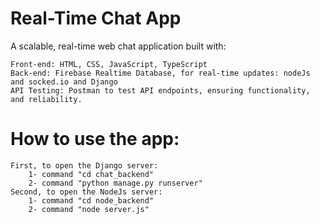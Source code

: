 # Real-Time Chat App
A scalable, real-time web chat application built with:

    Front-end: HTML, CSS, JavaScript, TypeScript
    Back-end: Firebase Realtime Database, for real-time updates: nodeJs and socked.io and Django
    API Testing: Postman to test API endpoints, ensuring functionality, and reliability.

# How to use the app: 
    First, to open the Django server: 
        1- command "cd chat_backend" 
        2- command "python manage.py runserver"
    Second, to open the NodeJs server: 
        1- command "cd node_backend" 
        2- command "node server.js"

